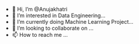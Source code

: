 - 👋 Hi, I’m @Anujakhatri
- 👀 I’m interested in Data Engineering...
- 🌱 I’m currently doing Machine Learning Project...
- 💞️ I’m looking to collaborate on ...
- 📫 How to reach me ...

<!---
Anujakhatri/Anujakhatri is a ✨ special ✨ repository because its `README.md` (this file) appears on your GitHub profile.
You can click the Preview link to take a look at your changes.
--->
